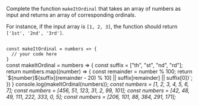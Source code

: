 Complete the function `makeItOrdinal` that
takes an array of numbers as input and
returns an array of corresponding ordinals.

For instance, if the input array is `[1, 2, 3]`,
the function should return `['1st', '2nd', '3rd']`.

<codeblock language="javascript" type="exercise" testMode="multipleInput">
<code>
const makeItOrdinal = numbers => {
  // your code here
}
</code>

<solution>
const makeItOrdinal = numbers => {
  const suffix = ["th", "st", "nd", "rd"];
  return numbers.map((number) => {
    const remainder = number % 100;
    return `${number}${suffix[(remainder - 20) % 10] || suffix[remainder] || suffix[0]}`;
  })
}
</solution>

<testcases>
<caller>
console.log(makeItOrdinal(numbers));
</caller>
<testcase>
<i>
const numbers = [1, 2, 3, 4, 5, 6, 7];
</i>
</testcase>
<testcase>
<i>
const numbers = [456, 51, 123, 31, 2, 99, 101];
</i>
</testcase>
<testcase>
<i>
const numbers = [42, 48, 49, 111, 222, 333, 0, 5];
</i>
</testcase>
<testcase>
<i>
const numbers = [206, 101, 88, 384, 291, 171];
</i>
</testcase>
</testcases>
</codeblock>
